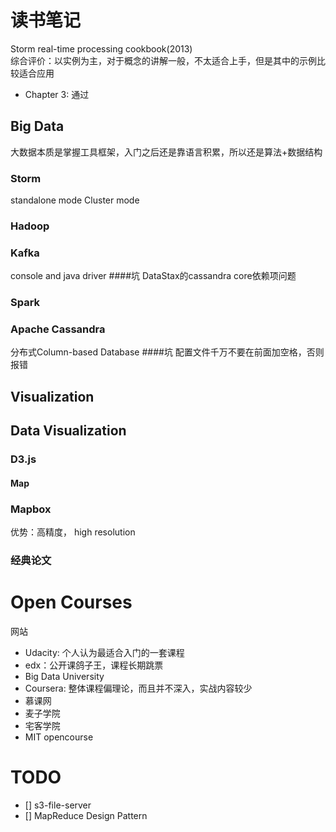 # 读书笔记

Storm real-time processing cookbook(2013)  
综合评价：以实例为主，对于概念的讲解一般，不太适合上手，但是其中的示例比较适合应用
- Chapter 3: 通过



## Big Data
大数据本质是掌握工具框架，入门之后还是靠语言积累，所以还是算法+数据结构
### Storm
standalone mode
Cluster mode
### Hadoop

### Kafka
console and java driver
####坑
DataStax的cassandra core依赖项问题


### Spark

### Apache Cassandra
分布式Column-based Database
####坑
配置文件千万不要在前面加空格，否则报错

## Visualization


## Data Visualization
### D3.js
#### Map

### Mapbox
优势：高精度， high resolution


### 经典论文





# Open Courses
网站
- Udacity: 个人认为最适合入门的一套课程
- edx：公开课鸽子王，课程长期跳票
- Big Data University
- Coursera: 整体课程偏理论，而且并不深入，实战内容较少
- 慕课网
- 麦子学院
- 宅客学院
- MIT opencourse




# TODO
- [] s3-file-server
- [] MapReduce Design Pattern
